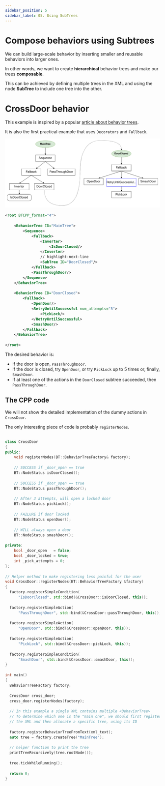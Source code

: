 ```yaml
---
sidebar_position: 5
sidebar_label: 05. Using SubTrees
---
```


# Compose behaviors using Subtrees 

We can build large-scale behavior by inserting smaller and reusable
behaviors into larger ones.

In other words, we want to create __hierarchical__ behavior trees and make 
our trees __composable__. 

This can be achieved by defining multiple trees in the XML and using the
node __SubTree__ to include one tree into the other.

# CrossDoor behavior

This example is inspired by a popular 
[article about behavior trees](http://www.gamasutra.com/blogs/ChrisSimpson/20140717/221339/Behavior_trees_for_AI_How_they_work.php).

It is also the first practical example that uses `Decorators` and `Fallback`.

![crossdoor_subtree.svg](images/crossdoor_subtree.svg)

``` xml
<root BTCPP_format="4">

    <BehaviorTree ID="MainTree">
        <Sequence>
            <Fallback>
                <Inverter>
                    <IsDoorClosed/>
                </Inverter>
                // highlight-next-line
                <SubTree ID="DoorClosed"/>
            </Fallback>
            <PassThroughDoor/>
        </Sequence>
    </BehaviorTree>

    <BehaviorTree ID="DoorClosed">
        <Fallback>
            <OpenDoor/>
            <RetryUntilSuccessful num_attempts="5">
                <PickLock/>
            </RetryUntilSuccessful>
            <SmashDoor/>
        </Fallback>
    </BehaviorTree>
    
</root>
```

The desired behavior is:

- If the door is open, `PassThroughDoor`.
- If the door is closed, try `OpenDoor`, or 
try `PickLock` up to 5 times or, finally, `SmashDoor`.
- If at least one of the actions in the `DoorClosed` subtree succeeded,
then `PassThroughDoor`.


## The CPP code

We will not show the detailed implementation of the dummy actions
in `CrossDoor`.

The only interesting piece of code is probably `registerNodes`.

``` cpp

class CrossDoor
{
public:
    void registerNodes(BT::BehaviorTreeFactory& factory);

    // SUCCESS if _door_open == true
    BT::NodeStatus isDoorClosed();

    // SUCCESS if _door_open == true
    BT::NodeStatus passThroughDoor();

    // After 3 attempts, will open a locked door
    BT::NodeStatus pickLock();

    // FAILURE if door locked
    BT::NodeStatus openDoor();

    // WILL always open a door
    BT::NodeStatus smashDoor();

private:
    bool _door_open   = false;
    bool _door_locked = true;
    int _pick_attempts = 0;
};

// Helper method to make registering less painful for the user
void CrossDoor::registerNodes(BT::BehaviorTreeFactory &factory)
{
  factory.registerSimpleCondition(
      "IsDoorClosed", std::bind(&CrossDoor::isDoorClosed, this));

  factory.registerSimpleAction(
      "PassThroughDoor", std::bind(&CrossDoor::passThroughDoor, this));

  factory.registerSimpleAction(
      "OpenDoor", std::bind(&CrossDoor::openDoor, this));

  factory.registerSimpleAction(
      "PickLock", std::bind(&CrossDoor::pickLock, this));

  factory.registerSimpleCondition(
      "SmashDoor", std::bind(&CrossDoor::smashDoor, this));
}

int main()
{
  BehaviorTreeFactory factory;

  CrossDoor cross_door;
  cross_door.registerNodes(factory);

  // In this example a single XML contains multiple <BehaviorTree>
  // To determine which one is the "main one", we should first register
  // the XML and then allocate a specific tree, using its ID

  factory.registerBehaviorTreeFromText(xml_text);
  auto tree = factory.createTree("MainTree");

  // helper function to print the tree
  printTreeRecursively(tree.rootNode());

  tree.tickWhileRunning();

  return 0;
}

```




